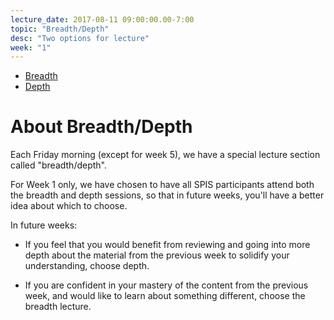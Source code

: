 ```yaml
---
lecture_date: 2017-08-11 09:00:00.00-7:00
topic: "Breadth/Depth"
desc: "Two options for lecture"
week: "1"
---
```


* [Breadth](/lectures/week1/breadth/)
* [Depth](/lectures/week1/depth/)

# About Breadth/Depth

Each Friday morning (except for week 5), we have a special lecture
section called "breadth/depth".   

For Week 1 only, we have chosen to have all SPIS participants attend both the breadth and depth sessions,
so that in future weeks, you'll have a better idea about which to choose.

In future weeks:

* If you feel that you would benefit from reviewing and going into more
depth about the material from the previous week to solidify your
understanding, choose depth.

* If you are confident in your mastery of the content from the previous
week, and would like to learn about something different, choose the
breadth lecture.


